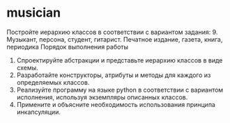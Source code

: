 # musician
Постройте иерархию классов в соответствии с вариантом задания:
9.	Музыкант, персона, студент, гитарист. Печатное издание, газета, книга, периодика 
Порядок выполнения работы 
1. Спроектируйте абстракции и представьте иерархию классов в виде схемы.
2. Разработайте конструкторы, атрибуты и методы для каждого из определяемых классов.
3. Реализуйте программу на языке python в соответствии с вариантом исполнения, используя экземпляры описанных классов.
4. Примените и объясните необходимость использования принципа инкапсуляции.
